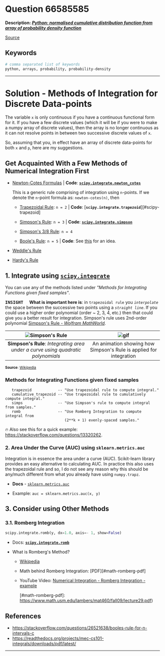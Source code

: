 # Question 66585585

**Description: [_Python: normalised cumulative distribution function from array of probability density function_][#Q]**

[Source][#Q]

[#Q]: https://stackoverflow.com/questions/66585585/python-normalised-cumulative-distribution-function-from-array-of-probability-de/66593155#66593155

## Keywords

```bash
# comma separated list of keywords
python, arrays, probability, probability-density
```

---



# Solution - Methods of Integration for Discrete Data-points

The variable `x` is only continuous if you have a continuous functional form for it. If you have a 
few discrete values (which it will be if you were to make a numpy array of discrete values), then 
the array is no longer continuous as it can not resolve points in between two successive discrete 
values of `x`. 

So, assuming that you, in effect have an array of discrete data-points for both `x` and `p`, here 
are my suggestions.

## Get Acquainted With a Few Methods of Numerical Integration First 

  
- [Newton-Cotes Formulas](https://mathworld.wolfram.com/Newton-CotesFormulas.html) 
  | **Code**: [**`scipy.integrate.newton_cotes`**][#scipy-newton-cotes]

  [#scipy-newton-cotes]: https://docs.scipy.org/doc/scipy/reference/generated/scipy.integrate.newton_cotes.html
    
  This is a generic rule comprising of integration using `n`-points. If we denote the `n`-point formula as: `newton-cotes(n)`, then
  
  - [Trapezoidal Rule](https://mathworld.wolfram.com/TrapezoidalRule.html): `n = 2` 
    | **Code**: [**`scipy.integrate.trapezoid`**][#scipy-trapezoid]

    [#scipy-newton-cotes]: https://docs.scipy.org/doc/scipy/reference/generated/scipy.integrate.trapezoid.html

  - [Simpson's Rule](https://mathworld.wolfram.com/SimpsonsRule.html): `n = 3` 
    | **Code**: [**`scipy.integrate.simpson`**][#scipy-simpson]

    [#scipy-simpson]: https://docs.scipy.org/doc/scipy/reference/generated/scipy.integrate.simpson.html#scipy.integrate.simpson

  - [Simpson's 3/8 Rule](https://mathworld.wolfram.com/Simpsons38Rule.html): `n = 4`
  - [Boole's Rule](https://mathworld.wolfram.com/BoolesRule.html): `n = 5`
    | **Code**: See [this](https://scicomp.stackexchange.com/questions/29701/booles-rule-in-python) for an idea.

- [Weddle's Rule](https://mathworld.wolfram.com/WeddlesRule.html)
- [Hardy's Rule](https://mathworld.wolfram.com/HardysRule.html)

## 1. Integrate using [`scipy.integrate`][#scipy-integrate]

You can use any of the methods listed under *"Methods for Integrating Functions given fixed samples"*. 

<kbd>**INSIGHT**</kbd> &nbsp;&nbsp;&nbsp; **What is important here is**: in `trapezoidal rule` you 
*`interpolate`* the space between the successive two points using a *`straight line`*. If you could 
use a higher order polynomial (order ~ 2, 3, 4, etc.) then that could give you a better result for 
integration. Simpson's rule uses 2nd-order polynomial [Simpson's Rule - *Wolfram MathWorld*][#simpson-wmw].

[#simpson-wmw]: https://mathworld.wolfram.com/SimpsonsRule.html
[#scipy-integrate]: https://docs.scipy.org/doc/scipy/reference/tutorial/integrate.html
[#wikipedia-simp-image]: https://upload.wikimedia.org/wikipedia/commons/thumb/c/ca/Simpsons_method_illustration.svg/440px-Simpsons_method_illustration.svg.png
[#wikipedia-simp-gif]: https://upload.wikimedia.org/wikipedia/commons/f/fc/Simpson%27s_One-Third_Rule.gif

| ![Simpson's Rule][#wikipedia-simp-image] | ![gif][#wikipedia-simp-gif]|
|:---:|:---:|
| **Simpson's Rule**: *Integrating area under a curve using quadratic polynomials* | An animation showing how Simpson's Rule is applied for integration |

<sup>**Source**: [Wikipedia](https://en.wikipedia.org/wiki/Simpson%27s_rule)</sup>

### Methods for Integrating Functions given fixed samples  

```text
   trapezoid            -- "Use trapezoidal rule to compute integral."
   cumulative_trapezoid -- "Use trapezoidal rule to cumulatively compute integral."
   simps                -- "Use Simpson's rule to compute integral from samples."
   romb                 -- "Use Romberg Integration to compute integral from
                           (2**k + 1) evenly-spaced samples."
```

🔥 Also see this for a quick example: https://stackoverflow.com/questions/13320262.  

### 2. Area Under the Curve (AUC) using `sklearn.metrics.auc`

Integration is in essence the area under a curve (AUC). Scikit-learn library provides an easy 
alternative to calculating AUC. In practice this also uses the trapezoidal rule and so, I do 
not see any reason why this should be any/much different from what you already have 
using `numpy.trapz`.

- **Docs** - [`sklearn.metrics.auc`][#sklearn-auc]
- Example: `auc = sklearn.metrics.auc(x, y)`

  [#sklearn-auc]: https://scikit-learn.org/stable/modules/generated/sklearn.metrics.auc.html

## 3. Consider using Other Methods

### 3.1. Romberg Integration

```python
scipy.integrate.romb(y, dx=1.0, axis=- 1, show=False)
```

- Docs: [**`scipy.integrate.romb`**][#scipy-integrate-romb]
- What is Romberg's Method? 
  - [Wikipedia](https://en.wikipedia.org/wiki/Romberg%27s_method)
  - Math behind Romberg Integration: [PDF][#math-romberg-pdf]
  - YouTube Video: [Numerical Integration - Romberg Integration - example][#yt-romberg]

    [#yt-romberg]: https://www.youtube.com/watch?v=nWhqkZp0fxw
    [#math-romberg-pdf]: https://www.math.usm.edu/lambers/mat460/fall09/lecture29.pdf)

  [#scipy-integrate-romb]: https://docs.scipy.org/doc/scipy/reference/generated/scipy.integrate.romb.html#scipy.integrate.romb


## References

- https://stackoverflow.com/questions/26521638/booles-rule-for-n-intervals-c
- https://readthedocs.org/projects/mec-cs101-integrals/downloads/pdf/latest/


---

